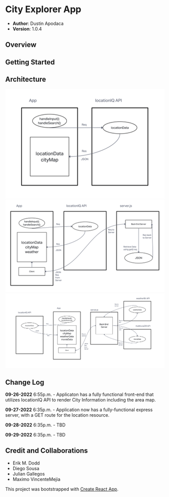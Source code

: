 # City Explorer App

- **Author**: Dustin Apodaca
- **Version**: 1.0.4

## Overview
<!-- Provide a high level overview of what this application is and why you are building it, beyond the fact that it's an assignment for this class. (i.e. What's your problem domain?) -->

## Getting Started
<!-- What are the steps that a user must take in order to build this app on their own machine and get it running? -->

## Architecture

![Web Response Cycle 1](./src/assets/images/WRRC.png)
![Web Response Cycle 2](./src/assets/images/WRRC2.png)
![Web Response Cycle 3](./src/assets/images/WRRC3.png)
<!-- Provide a detailed description of the application design. What technologies (languages, libraries, etc) you're using, and any other relevant design information. -->

## Change Log

**09-26-2022** 6:55p.m. - Applicaton has a fully functional front-end that utilizes locationIQ API to render City Information including the area map.

**09-27-2022** 6:35p.m. - Application now has a fully-functional express server, with a GET route for the location resource.

**09-28-2022** 6:35p.m. - TBD

**09-29-2022** 6:35p.m. - TBD

## Credit and Collaborations

* Erik M. Dodd
* Diego Sousa
* Julian Gallegos
* Maximo VincenteMejia

<!-- Give credit (and a link) to other people or resources that helped you build this application. -->

This project was bootstrapped with [Create React App](https://github.com/facebook/create-react-app).
